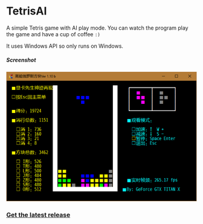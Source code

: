 # TetrisAI

A simple Tetris game with AI play mode. You can watch the program play the game and have a cup of coffee `:)`

It uses Windows API so only runs on Windows.

##### Screenshot

![Screenshot 1](/image/1.png)

### [Get the latest release](https://github.com/iBug/TetrisAI/releases/latest)
